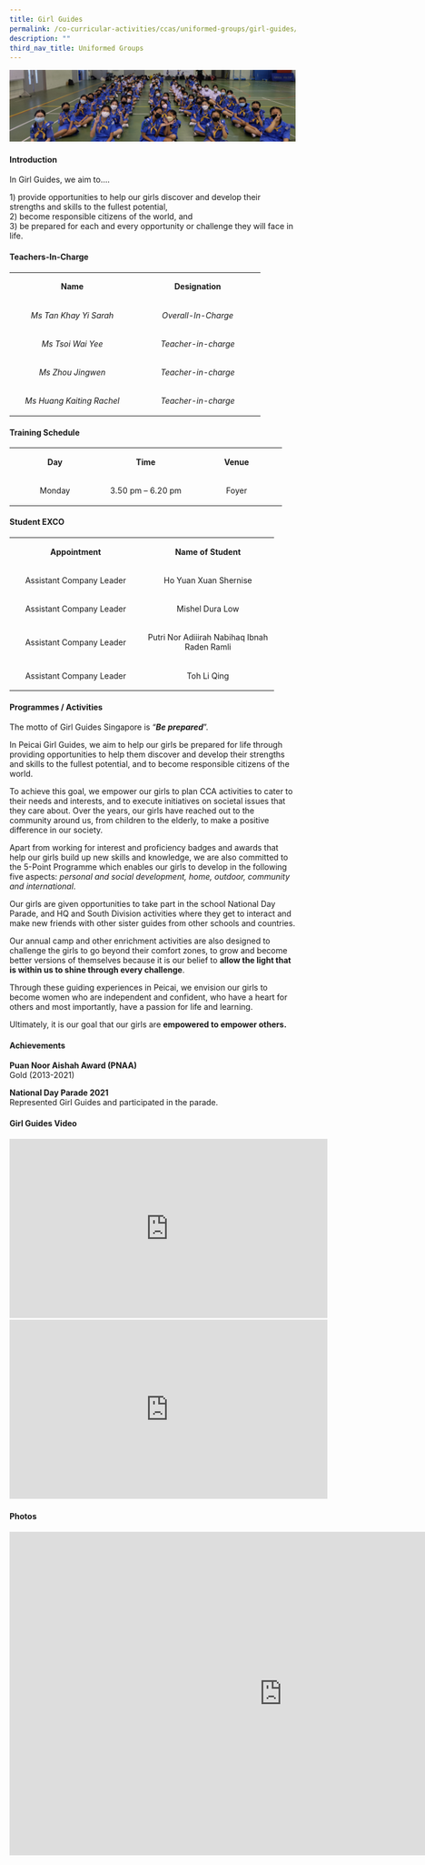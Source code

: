 ```yaml
---
title: Girl Guides
permalink: /co-curricular-activities/ccas/uniformed-groups/girl-guides/
description: ""
third_nav_title: Uniformed Groups
---
```


<img src="/images/gg.png">
<h4><strong>Introduction</strong></h4>
<p>In Girl Guides, we aim to&hellip;.</p>
<p>1) provide opportunities to help our girls discover and develop their strengths and skills to the fullest potential,<br />2) become responsible citizens of the world, and<br />3) be prepared for each and every opportunity or challenge they will face in life.</p>
<h4><strong>Teachers-In-Charge</strong></h4>
<table width="414">
<tbody>
<tr>
<td style="text-align: center;" width="207">
<p><strong>Name</strong></p>
</td>
<td style="text-align: center;" width="207">
<p><strong>Designation</strong></p>
</td>
</tr>
<tr>
<td style="text-align: center;" width="207">
<p><em>Ms Tan Khay Yi Sarah</em></p>
</td>
<td style="text-align: center;" width="207">
<p><em>Overall-In-Charge</em></p>
</td>
</tr>
<tr>
<td style="text-align: center;" width="207">
<p><em>Ms Tsoi Wai Yee</em></p>
</td>
<td style="text-align: center;" width="207">
<p><em>Teacher-in-charge</em></p>
</td>
</tr>
<tr>
<td style="text-align: center;" width="207">
<p><em>Ms Zhou Jingwen</em></p>
</td>
<td style="text-align: center;" width="207">
<p><em>Teacher-in-charge</em></p>
</td>
</tr>
<tr>
<td style="text-align: center;" width="207">
<p><em>Ms Huang Kaiting Rachel</em></p>
</td>
<td style="text-align: center;" width="207">
<p><em>Teacher-in-charge</em></p>
</td>
</tr>
</tbody>
</table>
<h4><strong>Training Schedule</strong></h4>
<table width="439">
<tbody>
<tr>
<td style="text-align: center;" width="146">
<p><strong>Day</strong></p>
</td>
<td style="text-align: center;" width="146">
<p><strong>Time</strong></p>
</td>
<td style="text-align: center;" width="146">
<p><strong>Venue</strong></p>
</td>
</tr>
<tr>
<td style="text-align: center;" width="146">
<p>Monday</p>
</td>
<td style="text-align: center;" width="146">
<p>3.50 pm &ndash; 6.20 pm</p>
</td>
<td style="text-align: center;" width="146">
<p>Foyer</p>
</td>
</tr>
</tbody>
</table>
<h4><strong>Student EXCO</strong></h4>
<table width="439">
<tbody>
<tr>
<td style="text-align: center;" width="219">
<p><strong>Appointment</strong></p>
</td>
<td style="text-align: center;" width="219">
<p><strong>Name of Student</strong></p>
</td>
</tr>
<tr>
<td style="text-align: center;" width="219">
<p>Assistant Company Leader</p>
</td>
<td style="text-align: center;" width="219">
<p>Ho Yuan Xuan Shernise</p>
</td>
</tr>
<tr>
<td style="text-align: center;" width="219">
<p>Assistant Company Leader</p>
</td>
<td style="text-align: center;" width="219">
<p>Mishel Dura Low</p>
</td>
</tr>
<tr>
<td style="text-align: center;" width="219">
<p>Assistant Company Leader</p>
</td>
<td style="text-align: center;" width="219">
<p>Putri Nor Adiiirah Nabihaq Ibnah Raden Ramli</p>
</td>
</tr>
<tr>
<td style="text-align: center;" width="219">
<p>Assistant Company Leader</p>
</td>
<td style="text-align: center;" width="219">
<p>Toh Li Qing</p>
</td>
</tr>
</tbody>
</table>
<h4><strong>Programmes / Activities</strong></h4>
<p>The motto of Girl Guides Singapore is &ldquo;<strong><em>Be prepared</em></strong>&rdquo;.&nbsp;</p>
<p>In Peicai Girl Guides, we aim to help our girls be prepared for life through providing opportunities to help them discover and develop their strengths and skills to the fullest potential, and to become responsible citizens of the world.</p>
To achieve this goal, we empower our girls to plan CCA activities to cater to their needs and interests, and to execute initiatives on&nbsp;societal issues that they care about. Over the years, our girls have reached out to the community around us, from children to the elderly, to make a positive difference in our society.
<p>Apart from working for interest and proficiency badges and awards that help our girls build up new skills and knowledge, we are also committed to the 5-Point Programme which enables our girls to develop in the following five aspects:&nbsp;<em>personal and social development, home, outdoor, community and international</em>.</p>
<p>Our girls are given opportunities to take part in the school National Day Parade, and HQ and South Division activities where they get to interact and make new friends with other sister guides from other schools and countries.</p>
<p>Our annual camp and other enrichment activities are also designed to challenge the girls to go beyond their comfort zones, to grow and become better versions of themselves because it is our belief to&nbsp;<strong>allow the light that is within us to shine through every challenge</strong>.</p>
<p>Through these guiding experiences in Peicai, we envision our girls to become women who are independent and confident, who have a heart for others and most importantly, have a passion for life and learning.</p>
<p>Ultimately, it is our goal that our girls are <strong>empowered to empower others.</strong></p>
<h4><strong>Achievements</strong></h4>
<p><strong>Puan Noor Aishah Award (PNAA)<br /></strong>Gold (2013-2021)</p>
<p><strong>National Day Parade 2021<br /></strong>Represented Girl Guides and participated in the parade.</p>
<h4><strong>Girl Guides Video</strong></h4>
<iframe width="560" height="315" src="https://www.youtube.com/embed/kgTOjQeZzZI" title="Girl Guides Video 1" frameborder="0" allow="accelerometer; autoplay; clipboard-write; encrypted-media; gyroscope; picture-in-picture; web-share" allowfullscreen></iframe>
<iframe width="560" height="315" src="https://www.youtube.com/embed/B5mRHvr_1B4" title="Girl Guides Video 2" frameborder="0" allow="accelerometer; autoplay; clipboard-write; encrypted-media; gyroscope; picture-in-picture; web-share" allowfullscreen></iframe>
<h4><strong>Photos</strong></h4>
<iframe src="https://docs.google.com/presentation/d/e/2PACX-1vR7CP36F89PYoPHrrjl0qsBJQ0z2uv8_-ycUBSzuAvr89lTaSFKZ32g_9d3YI26FvUSF9kd4isP3Lqo/embed?start=false&loop=false&delayms=10000" frameborder="0" width="960" height="569" allowfullscreen="true"></iframe>